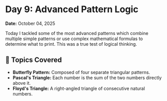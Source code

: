 # Day 9: Advanced Pattern Logic

**Date:** October 04, 2025

Today I tackled some of the most advanced patterns which combine multiple simple patterns or use complex mathematical formulas to determine what to print. This was a true test of logical thinking.

## 📝 Topics Covered

* **Butterfly Pattern:** Composed of four separate triangular patterns.
* **Pascal's Triangle:** Each number is the sum of the two numbers directly above it.
* **Floyd's Triangle:** A right-angled triangle of consecutive natural numbers.
